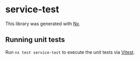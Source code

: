 # service-test

This library was generated with [Nx](https://nx.dev).

## Running unit tests

Run `nx test service-test` to execute the unit tests via [Vitest](https://vitest.dev/).
